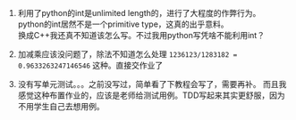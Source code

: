 

1. 利用了python的int是unlimited length的，进行了大程度的作弊行为。  
python的int居然不是一个primitive type，这真的出乎意料。  
换成C++我还真不知道该怎么写。不过我用python写凭啥不能利用int？
   

2. 加减乘应该没问题了，除法不知道怎么处理 `1236123/1283182 = 0.9633263247146546` 这种。直接交作业了

3. 没有写单元测试。。。之前没写过，简单看了下教程会写了，需要再补。
而且我感觉这种布置作业的，应该是老师给测试用例。TDD写起来其实更舒服，因为不用学生自己去想用例。